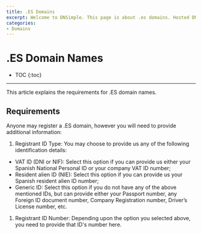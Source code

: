 ```yaml
---
title: .ES Domains
excerpt: Welcome to DNSimple. This page is about .es domains. Hosted DNS has never been this easy.
categories:
- Domains
---
```


# .ES Domain Names

* TOC
{:toc}

---

This article explains the requirements for .ES domain names.

## Requirements

Anyone may register a .ES domain, however you will need to provide additional information:

1. Registrant ID Type: You may choose to provide us any of the following identification details: 
  - VAT ID (DNI or NIF): Select this option if you can provide us either your Spanish National Personal ID or your company VAT ID number;
  - Resident alien ID (NIE): Select this option if you can provide us your Spanish resident alien ID number;
  - Generic ID: Select this option if you do not have any of the above mentioned IDs, but can provide either your Passport number, any Foreign ID document number, Company Registration number, Driver’s License number, etc.
1. Registrant ID Number: Depending upon the option you selected above, you need to provide that ID's number here.

